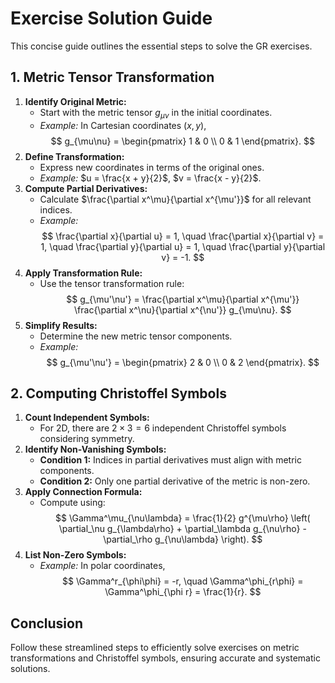 # Exercise Solution Guide

This concise guide outlines the essential steps to solve the GR exercises.

## **1. Metric Tensor Transformation**

1. **Identify Original Metric:**
   - Start with the metric tensor $g_{\mu\nu}$ in the initial coordinates.
   - *Example:* In Cartesian coordinates $(x, y)$,
     $$
     g_{\mu\nu} = \begin{pmatrix}
     1 & 0 \\
     0 & 1
     \end{pmatrix}.
     $$
2. **Define Transformation:**
   - Express new coordinates in terms of the original ones.
   - *Example:* $u = \frac{x + y}{2}$, $v = \frac{x - y}{2}$.
3. **Compute Partial Derivatives:**
   - Calculate $\frac{\partial x^\mu}{\partial x^{\mu'}}$ for all relevant indices.
   - *Example:*
     $$
     \frac{\partial x}{\partial u} = 1, \quad \frac{\partial x}{\partial v} = 1, \quad \frac{\partial y}{\partial u} = 1, \quad \frac{\partial y}{\partial v} = -1.
     $$
4. **Apply Transformation Rule:**
   - Use the tensor transformation rule:
     $$
     g_{\mu'\nu'} = \frac{\partial x^\mu}{\partial x^{\mu'}} \frac{\partial x^\nu}{\partial x^{\nu'}} g_{\mu\nu}.
     $$
5. **Simplify Results:**
   - Determine the new metric tensor components.
   - *Example:*
     $$
     g_{\mu'\nu'} = \begin{pmatrix}
     2 & 0 \\
     0 & 2
     \end{pmatrix}.
     $$

## **2. Computing Christoffel Symbols**

1. **Count Independent Symbols:**
   - For 2D, there are $2 \times 3 = 6$ independent Christoffel symbols considering symmetry.
2. **Identify Non-Vanishing Symbols:**
   - **Condition 1:** Indices in partial derivatives must align with metric components.
   - **Condition 2:** Only one partial derivative of the metric is non-zero.
3. **Apply Connection Formula:**
   - Compute using:
     $$
     \Gamma^\mu_{\nu\lambda} = \frac{1}{2} g^{\mu\rho} \left( \partial_\nu g_{\lambda\rho} + \partial_\lambda g_{\nu\rho} - \partial_\rho g_{\nu\lambda} \right).
     $$
4. **List Non-Zero Symbols:**
   - *Example:* In polar coordinates,
     $$
     \Gamma^r_{\phi\phi} = -r, \quad \Gamma^\phi_{r\phi} = \Gamma^\phi_{\phi r} = \frac{1}{r}.
     $$

## **Conclusion**

Follow these streamlined steps to efficiently solve exercises on metric transformations and Christoffel symbols, ensuring accurate and systematic solutions.
